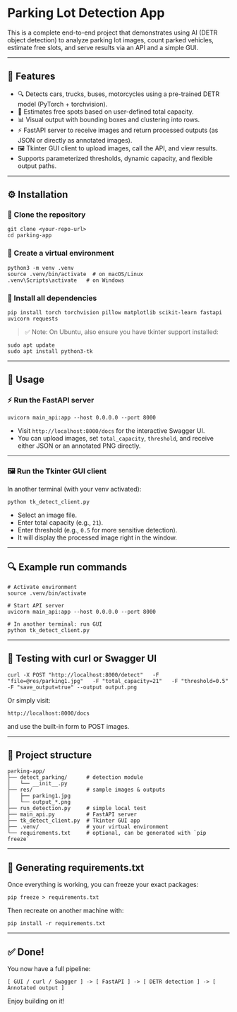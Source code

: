 
# Parking Lot Detection App

This is a complete end-to-end project that demonstrates using AI (DETR object detection) to analyze parking lot images, count parked vehicles, estimate free slots, and serve results via an API and a simple GUI.

---

## 🚀 Features

- 🔍 Detects cars, trucks, buses, motorcycles using a pre-trained DETR model (PyTorch + torchvision).
- 🚗 Estimates free spots based on user-defined total capacity.
- 📊 Visual output with bounding boxes and clustering into rows.
- ⚡ FastAPI server to receive images and return processed outputs (as JSON or directly as annotated images).
- 🖼 Tkinter GUI client to upload images, call the API, and view results.
- Supports parameterized thresholds, dynamic capacity, and flexible output paths.

---

## ⚙️ Installation

### 🐍 Clone the repository
```
git clone <your-repo-url>
cd parking-app
```

### 🐍 Create a virtual environment
```
python3 -m venv .venv
source .venv/bin/activate  # on macOS/Linux
.venv\Scripts\activate   # on Windows
```

### 🐍 Install all dependencies
```
pip install torch torchvision pillow matplotlib scikit-learn fastapi uvicorn requests
```

> ✅ Note: On Ubuntu, also ensure you have tkinter support installed:
```
sudo apt update
sudo apt install python3-tk
```

---

## 🚀 Usage

### ⚡ Run the FastAPI server
```
uvicorn main_api:app --host 0.0.0.0 --port 8000
```
- Visit `http://localhost:8000/docs` for the interactive Swagger UI.
- You can upload images, set `total_capacity`, `threshold`, and receive either JSON or an annotated PNG directly.

---

### 🖼 Run the Tkinter GUI client
In another terminal (with your venv activated):

```
python tk_detect_client.py
```
- Select an image file.
- Enter total capacity (e.g., `21`).
- Enter threshold (e.g., `0.5` for more sensitive detection).
- It will display the processed image right in the window.

---

## 🔍 Example run commands
```
# Activate environment
source .venv/bin/activate

# Start API server
uvicorn main_api:app --host 0.0.0.0 --port 8000

# In another terminal: run GUI
python tk_detect_client.py
```

---

## 🚀 Testing with curl or Swagger UI
```
curl -X POST "http://localhost:8000/detect"   -F "file=@res/parking1.jpg"   -F "total_capacity=21"   -F "threshold=0.5"   -F "save_output=true" --output output.png
```

Or simply visit:
```
http://localhost:8000/docs
```
and use the built-in form to POST images.

---

## 📂 Project structure
```
parking-app/
├── detect_parking/      # detection module
│   └── __init__.py
├── res/                 # sample images & outputs
│   ├── parking1.jpg
│   └── output_*.png
├── run_detection.py     # simple local test
├── main_api.py          # FastAPI server
├── tk_detect_client.py  # Tkinter GUI app
├── .venv/               # your virtual environment
└── requirements.txt     # optional, can be generated with `pip freeze`
```

---

## 📝 Generating requirements.txt
Once everything is working, you can freeze your exact packages:

```
pip freeze > requirements.txt
```

Then recreate on another machine with:

```
pip install -r requirements.txt
```

---

## ✅ Done!
You now have a full pipeline:
```
[ GUI / curl / Swagger ] -> [ FastAPI ] -> [ DETR detection ] -> [ Annotated output ]
```
Enjoy building on it!
